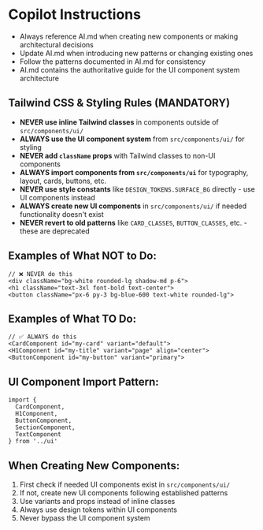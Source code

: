 # Copilot Instructions

- Always reference AI.md when creating new components or making architectural decisions
- Update AI.md when introducing new patterns or changing existing ones
- Follow the patterns documented in AI.md for consistency
- AI.md contains the authoritative guide for the UI component system architecture

## Tailwind CSS & Styling Rules (MANDATORY)
- **NEVER use inline Tailwind classes** in components outside of `src/components/ui/`
- **ALWAYS use the UI component system** from `src/components/ui/` for styling
- **NEVER add `className` props** with Tailwind classes to non-UI components
- **ALWAYS import components from `src/components/ui`** for typography, layout, cards, buttons, etc.
- **NEVER use style constants** like `DESIGN_TOKENS.SURFACE_BG` directly - use UI components instead
- **ALWAYS create new UI components** in `src/components/ui/` if needed functionality doesn't exist
- **NEVER revert to old patterns** like `CARD_CLASSES`, `BUTTON_CLASSES`, etc. - these are deprecated

## Examples of What NOT to Do:
```tsx
// ❌ NEVER do this
<div className="bg-white rounded-lg shadow-md p-6">
<h1 className="text-3xl font-bold text-center">
<button className="px-6 py-3 bg-blue-600 text-white rounded-lg">
```

## Examples of What TO Do:
```tsx
// ✅ ALWAYS do this  
<CardComponent id="my-card" variant="default">
<H1Component id="my-title" variant="page" align="center">
<ButtonComponent id="my-button" variant="primary">
```

## UI Component Import Pattern:
```tsx
import { 
  CardComponent, 
  H1Component, 
  ButtonComponent, 
  SectionComponent,
  TextComponent 
} from '../ui'
```

## When Creating New Components:
1. First check if needed UI components exist in `src/components/ui/`
2. If not, create new UI components following established patterns
3. Use variants and props instead of inline classes
4. Always use design tokens within UI components
5. Never bypass the UI component system
